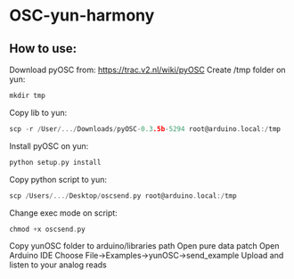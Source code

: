 OSC-yun-harmony
===============
How to use:
---

Download pyOSC from: https://trac.v2.nl/wiki/pyOSC
Create /tmp folder on yun:
```c
mkdir tmp
```
Copy lib to yun:
```c
scp -r /User/.../Downloads/pyOSC-0.3.5b-5294 root@arduino.local:/tmp
```
Install pyOSC on yun:
```c
python setup.py install
```
Copy python script to yun:
```c
scp /Users/.../Desktop/oscsend.py root@arduino.local:/tmp
```
Change exec mode on script:
```c
chmod +x oscsend.py
```
Copy yunOSC folder to arduino/libraries path
Open pure data patch 
Open Arduino IDE
Choose File->Examples->yunOSC->send_example
Upload and listen to your analog reads
